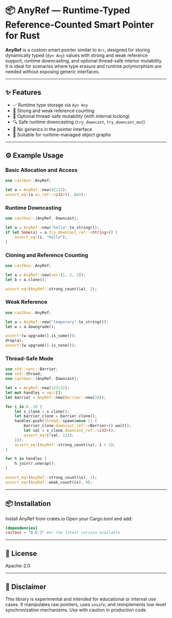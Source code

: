 
# 📦 AnyRef — Runtime-Typed Reference-Counted Smart Pointer for Rust

**AnyRef** is a custom smart pointer similar to `Arc`, designed for storing dynamically typed (`dyn Any`) values with strong and weak reference support, runtime downcasting, and optional thread-safe interior mutability.  
It is ideal for scenarios where type erasure and runtime polymorphism are needed without exposing generic interfaces.

---

## ✨ Features

- ✅ Runtime type storage via `dyn Any`
- 🔁 Strong and weak reference counting
- 🔐 Optional thread-safe mutability (with internal locking)
- 🔍 Safe runtime downcasting (`try_downcast`, `try_downcast_mut`)
- 🚫 No generics in the pointer interface
- 🧠 Suitable for runtime-managed object graphs

---

## ⚙️ Example Usage

### Basic Allocation and Access

```rust
use castbox::AnyRef;

let a = AnyRef::new(42i32);
assert_eq!(a.as_ref::<i32>(), &42);
```

### Runtime Downcasting

```rust
use castbox::{AnyRef, Downcast};

let a = AnyRef::new("hello".to_string());
if let Some(s) = a.try_downcast_ref::<String>() {
    assert_eq!(s, "hello");
}
```

### Cloning and Reference Counting

```rust
use castbox::AnyRef;

let a = AnyRef::new(vec![1, 2, 3]);
let b = a.clone();

assert_eq!(AnyRef::strong_count(&a), 2);
```

### Weak Reference

```rust
use castbox::AnyRef;

let a = AnyRef::new("temporary".to_string());
let w = a.downgrade();

assert!(w.upgrade().is_some());
drop(a);
assert!(w.upgrade().is_none());
```

### Thread-Safe Mode

```rust
use std::sync::Barrier;
use std::thread;
use castbox::{AnyRef, Downcast};

let x = AnyRef::new(123i32);
let mut handles = vec![];
let barrier = AnyRef::new(Barrier::new(10));

for i in 0..10 {
    let x_clone = x.clone();
    let barrier_clone = barrier.clone();
    handles.push(thread::spawn(move || {
        barrier_clone.downcast_ref::<Barrier>().wait();
        let val = x_clone.downcast_ref::<i32>();
        assert_eq!(*val, 123);
    }));
    assert_eq!(AnyRef::strong_count(&x), i + 2);
}

for h in handles {
    h.join().unwrap();
}

assert_eq!(AnyRef::strong_count(&x), 1);
assert_eq!(AnyRef::weak_count(&x), 0);
```

---

## 📦 Installation

Install AnyRef from crates.io
Open your Cargo.toml and add:

```toml
[dependencies]
castbox = "0.0.3" #or the latest version available 
```
---

## 📄 License

Apache-2.0

---

## 🔬 Disclaimer

This library is experimental and intended for educational or internal use cases. It manipulates raw pointers, uses `unsafe`, and reimplements low-level synchronization mechanisms. Use with caution in production code.
